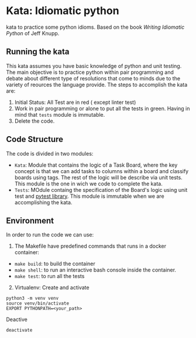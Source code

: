 # Kata: Idiomatic python

kata to practice some python idioms. Based on the book _Writing Idiomatic Python_ of Jeff Knupp.

## Running the kata 

This kata assumes you have basic knowledge of python and unit testing.
The main objective is to practice python within pair programming and debate about different type of resolutions that come to minds due to the variety of reources the language provide.
The steps to accomplish the kata are:
1. Initial Status: All Test are in red ( except linter test)
2. Work in pair programming or alone to put all the tests in green. Having in mind that `tests` module is immutable.
3. Delete the code.

## Code Structure

The code is divided in two modules:
+ `Kata`: Module that contains the logic of a Task Board, where the key concept is that we can add tasks to columns within a board and classify boards using tags. 
The rest of the logic will be describe via unit tests. This module is the one in wich we code to complete the kata. 
+ `Tests`: MOdule containg the specification of the Board's logic using unit test and [pytest library](https://doc.pytest.org/). This module is immutable when we are accomplishing the kata.

## Environment

In order to run the code we can use:
1. The Makefile have predefined commands that runs in a docker container:
  * `make build`: to build the container
  * `make shell`: to run an interactive bash console inside the container.
  * `make test`: to run all the tests

2. Virtualenv:
Create and activate
```
python3 -m venv venv
source venv/bin/activate
EXPORT PYTHONPATH=<your_path>
```

Deactive
```
deactivate
```